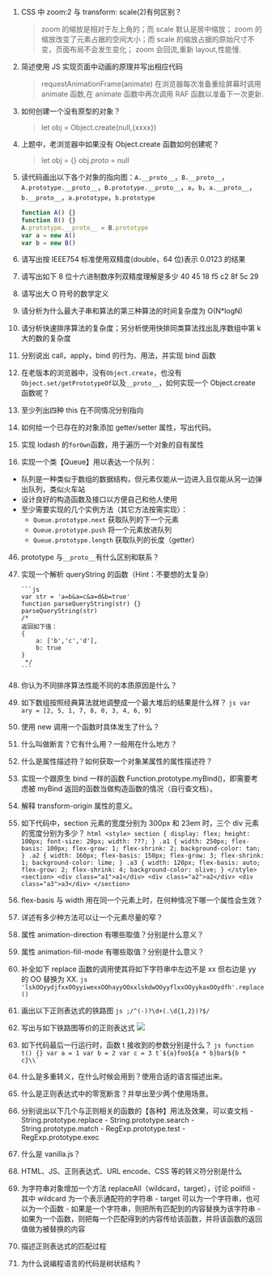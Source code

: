 1)  CSS 中 zoom:2 与 transform: scale(2)有何区别？
    > zoom 的缩放是相对于左上角的；而 scale 默认是居中缩放；
    > zoom 的缩放改变了元素占据的空间大小；而 scale 的缩放占据的原始尺寸不变，页面布局不会发生变化；
    > zoom 会回流,重新 layout,性能慢.

14) 简述使用 JS 实现页面中动画的原理并写出相应代码
    > requestAnimationFrame(animate)
    > 在浏览器每次准备重绘屏幕时调用 animate 函数,在 animate 函数中再次调用 RAF 函数以准备下一次更新.
15) 如何创建一个没有原型的对象？
    > let obj = Object.create(null,{xxxx})
16) 上题中，老浏览器中如果没有 Object.create 函数如何创建呢？
    > let obj = {}
    > obj._proto_ = null
17) 读代码画出以下各个对象的指向图：`A.__proto__`，`B.__proto__`，`A.prototype.__proto__`，`B.prototype.__proto__`，`a`，`b`，`a.__proto__`，`b.__proto__`，`a.prototype`，`b.prototype`
    ```js 
    function A() {} 
    function B() {} 
    A.prototype.__proto__ = B.prototype 
    var a = new A() 
    var b = new B()
    ```
    >
18) 请写出按 IEEE754 标准使用双精度(double，64 位)表示 0.0123 的结果
    >
19) 请写出如下 8 位十六进制数序列双精度理解是多少 40 45 18 f5 c2 8f 5c 29
    >
20) 请写出大 O 符号的数学定义
    >
21) 请分析为什么最大子串和算法的第三种算法的时间复杂度为 O(N\*logN)
    >
22) 请分析快速排序算法的复杂度；另分析使用快排同类算法找出乱序数组中第 k 大的数的复杂度
    >
23) 分别说出 call，apply，bind 的行为、用法，并实现 bind 函数
    >
24) 在老版本的浏览器中，没有`Object.create`，也没有`Object.set/getPrototypeOf`以及`__proto__`，如何实现一个 Object.create 函数呢？
    >
25) 至少列出四种 this 在不同情况分别指向
    >
26) 如何给一个已存在的对象添加 getter/setter 属性，写出代码。
    >
27) 实现 lodash 的`forOwn`函数，用于遍历一个对象的自有属性
    >
28) 实现一个类【Queue】用以表达一个队列：

- 队列是一种类似于数组的数据结构，但元素仅能从一边进入且仅能从另一边弹出队列，类似火车站
- 设计良好的构造函数及接口以方便自己和他人使用
- 至少需要实现的几个实例方法（其它方法按需实现）：
  - `Queue.prototype.next` 获取队列的下一个元素
  - `Queue.prototype.push` 将一个元素放进队列
  - `Queue.prototype.length` 获取队列的长度（getter）
    >

46. prototype 与`__proto__`有什么区别和联系？
    >
47. 实现一个解析 queryString 的函数（Hint：不要想的太复杂）

        ```js
        var str = 'a=b&a=c&a=d&b=true'
        function parseQueryString(str) {}
        parseQueryString(str)
        /*
        返回如下值：
        {
            a: ['b','c','d'],
            b: true
        }
         */
        ```

    >

48. 你认为不同排序算法性能不同的本质原因是什么？
    >
49. 如下数组按照经典算法就地调整成一个最大堆后的结果是什么样？
    `js var ary = [2, 5, 1, 7, 8, 0, 3, 4, 6, 9]`
    >
50. 使用 new 调用一个函数时具体发生了什么？
    >
51. 什么叫做断言？它有什么用？一般用在什么地方？
    >
52. 什么是属性描述符？如何获取一个对象某属性的属性描述符？
    >
53. 实现一个跟原生 bind 一样的函数 Function.prototype.myBind()，即需要考虑被 myBind 返回的函数当做构造函数的情况（自行查文档）。
    >
54. 解释 transform-origin 属性的意义。
    >
55. 如下代码中，section 元素的宽度分别为 300px 和 23em 时，三个 div 元素的宽度分别为多少？
    `html <style> section { display: flex; height: 100px; font-size: 20px; width: ???; } .a1 { width: 250px; flex-basis: 100px; flex-grow: 1; flex-shrink: 2; background-color: tan; } .a2 { width: 160px; flex-basis: 150px; flex-grow: 3; flex-shrink: 1; background-color: lime; } .a3 { width: 120px; flex-basis: auto; flex-grow: 2; flex-shrink: 4; background-color: olive; } </style> <section> <div class="a1">a1</div> <div class="a2">a2</div> <div class="a3">a3</div> </section>`
    >
56. flex-basis 与 width 用在同一个元素上时，在何种情况下哪一个属性会生效？
    >
57. 详述有多少种方法可以让一个元素尽量的窄？
    >
58. 属性 animation-direction 有哪些取值？分别是什么意义？
    >
59. 属性 animation-fill-mode 有哪些取值？分别是什么意义？
    >
60. 补全如下 replace 函数的调用使其将如下字符串中左边不是 xx 但右边是 yy 的 OO 替换为 XX.
    `js 'lskOOyydjfxxOOyyiwexxOOhayyOOxxlskdwOOyyflxxOOyykaxOOydfh'.replace()`
    >
61. 画出以下正则表达式的铁路图
    `js ;/^(-)?\d+(.\d{1,2})?$/`
    >
62. 写出与如下铁路图等价的正则表达式
    ![](reg-railway.png)
    >
63. 如下代码最后一行运行时，函数 t 接收到的参数分别是什么？
    `` js function t() {} var a = 1 var b = 2 var c = 3 t`${a}foo${a * b}bar${b * c}\\` ``
    >
64. 什么是多重转义，在什么时候会用到？使用合适的语言描述出来。
    >
65. 什么是正则表达式中的零宽断言？并举出至少两个使用场景。
    >
66. 分别说出以下几个与正则相关的函数的【各种】用法及效果，可以查文档 - String.prototype.replace - String.prototype.search - String.prototype.match - RegExp.prototype.test - RegExp.prototype.exec
    >
67. 什么是 vanilla.js？
    >
68. HTML、JS、正则表达式、URL encode、CSS 等的转义符分别是什么
    >
69. 为字符串对象增加一个方法 replaceAll（wildcard，target），讨论 poilfill - 其中 wildcard 为一个表示通配符的字符串 - target 可以为一个字符串，也可以为一个函数 - 如果是一个字符串，则把所有匹配到的内容替换为该字符串 - 如果为一个函数，则把每一个匹配得到的内容传给该函数，并将该函数的返回值做为被替换的内容
    >
70. 描述正则表达式的匹配过程
    >
71. 为什么说编程语言的代码是树状结构？

```

```
